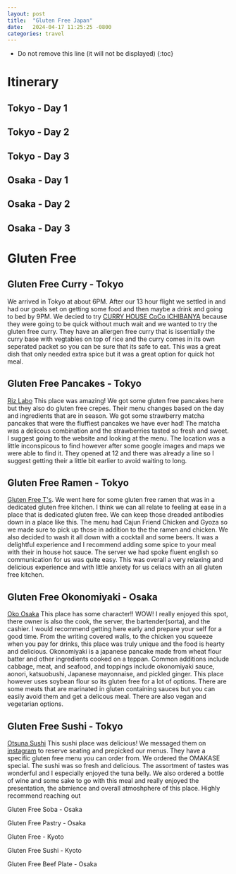 ```yaml
---
layout: post
title:  "Gluten Free Japan"
date:   2024-04-17 11:25:25 -0800
categories: travel
---
```



* Do not remove this line (it will not be displayed)
{:toc}

# Itinerary

## Tokyo - Day 1

## Tokyo - Day 2

## Tokyo - Day 3

## Osaka - Day 1

## Osaka - Day 2

## Osaka - Day 3


# Gluten Free
## Gluten Free Curry - Tokyo

We arrived in Tokyo at about 6PM. After our 13 hour flight we settled in and had our goals set on getting some food and then maybe a drink and going to bed by 9PM. We decied to try [CURRY HOUSE CoCo ICHIBANYA](https://www.ichibanya.co.jp/english/) because they were going to be quick without much wait and we wanted to try the gluten free curry. They have an allergen free curry that is issentially the curry base with vegtables on top of rice and the curry comes in its own seperated packet so you can be sure that its safe to eat. This was a great dish that only needed extra spice but it was a great option for quick hot meal.

## Gluten Free Pancakes - Tokyo

[Riz Labo](https://www.rizlabo.com/) This place was amazing! We got some gluten free pancakes here but they also do gluten free crepes. Their menu changes based on the day and ingredients that are in season. We got some strawberry matcha pancakes that were the fluffiest pancakes we have ever had! The matcha was a delicous combination and the strawberries tasted so fresh and sweet. I suggest going to the website and looking at the menu. The location was a little inconspicous to find however after some google images and maps we were able to find it. They opened at 12 and there was already a line so I suggest getting their a little bit earlier to avoid waiting to long.

## Gluten Free Ramen - Tokyo

[Gluten Free T's](https://glutenfree.co.jp/home-en/). We went here for some gluten free ramen that was in a dedicated gluten free kitchen. I think we can all relate to feeling at ease in a place that is dedicated gluten free. We can keep those dreaded antibodies down in a place like this. The menu had Cajun Friend Chicken and Gyoza so we made sure to pick up those in addition to the the ramen and chicken. We also decided to wash it all down with a cocktail and some beers. It was a delightful experience and I recommend adding some spice to your meal with their in house hot sauce. The server we had spoke fluent english so communication for us was quite easy. This was overall a very relaxing and delicious experience and with little anxiety for us celiacs with an all gluten free kitchen.

## Gluten Free Okonomiyaki - Osaka

[Oko Osaka](https://www.oko-osaka.com/english-menu) This place has some character!! WOW! I really enjoyed this spot, there owner is also the cook, the server, the bartender(sorta), and the cashier. I would recommend getting here early and prepare your self for a good time. From the writing covered walls, to the chicken you squeeze when you pay for drinks, this place was truly unique and the food is hearty and delicious. Okonomiyaki is a japanese pancake made from wheat flour batter and other ingredients cooked on a teppan. Common additions include cabbage, meat, and seafood, and toppings include okonomiyaki sauce, aonori, katsuobushi, Japanese mayonnaise, and pickled ginger. This place however uses soybean flour so its gluten free for a lot of options. There are some meats that are marinated in gluten containing sauces but you can easily avoid them and get a delicous meal. There are also vegan and vegetarian options. 


## Gluten Free Sushi - Tokyo

[Otsuna Sushi](https://otsuna-sushi.com/) This sushi place was delicious! We messaged them on [instagram](https://www.instagram.com/otsunasushi1875/) to reserve seating and prepicked our menus. They have a specific gluten free menu you can order from. We ordered the OMAKASE special. The sushi was so fresh and delicious. The assortment of tastes was wonderful and I especially enjoyed the tuna belly. We also ordered a bottle of wine and some sake to go with this meal and really enjoyed the presentation, the abmience and overall atmoshphere of this place. Highly recommend reaching out 

Gluten Free Soba - Osaka 

Gluten Free Pastry - Osaka 

Gluten Free - Kyoto

Gluten Free Sushi - Kyoto

Gluten Free Beef Plate - Osaka 





